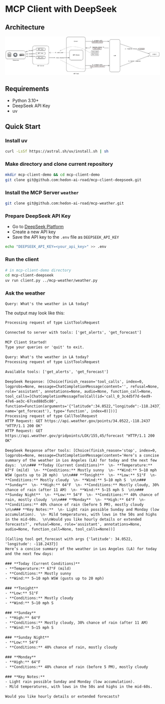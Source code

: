 # MCP Client with DeepSeek

## Architecture

![MCP Architecture](./assets/mcp-architecture.png)

## Requirements

- Python 3.10+
- DeepSeek API Key
- uv

## Quick Start

### Install uv

```bash
curl -LsSf https://astral.sh/uv/install.sh | sh
```

### Make directory and clone current repository

```bash
mkdir mcp-client-demo && cd mcp-client-demo
git clone git@github.com:hedon-ai-road/mcp-client-deepseek.git
```

### Install the MCP Server `weather`

```bash
git clone git@github.com:hedon-ai-road/mcp-weather.git
```

### Prepare DeepSeek API Key

- Go to [DeepSeek Platform](https://platform.deepseek.com/api_keys)
- Create a new API key
- Save the API key to the `.env` file as `DEEPSEEK_API_KEY`

```bash
echo "DEEPSEEK_API_KEY=<your_api_key>" >> .env
```

### Run the client

```bash
# in mcp-client-demo directory
cd mcp-client-deepseek
uv run client.py ../mcp-weather/weather.py
```

### Ask the weather

```shell
Query: What's the weather in LA today?
```

The output may look like this:

```shell
Processing request of type ListToolsRequest

Connected to server with tools: ['get_alerts', 'get_forecast']

MCP Client Started!
Type your queries or 'quit' to exit.

Query: What's the weather in LA today?
Processing request of type ListToolsRequest

Available tools: ['get_alerts', 'get_forecast']

DeepSeek Response: [Choice(finish_reason='tool_calls', index=0, logprobs=None, message=ChatCompletionMessage(content='', refusal=None, role='assistant', annotations=None, audio=None, function_call=None, tool_calls=[ChatCompletionMessageToolCall(id='call_0_3c4d5f7d-6ed9-47e6-ae3c-67ced88d5c80', function=Function(arguments='{"latitude":34.0522,"longitude":-118.2437}', name='get_forecast'), type='function', index=0)]))]
Processing request of type CallToolRequest
HTTP Request: GET https://api.weather.gov/points/34.0522,-118.2437 "HTTP/1.1 200 OK"
HTTP Request: GET https://api.weather.gov/gridpoints/LOX/155,45/forecast "HTTP/1.1 200 OK"

DeepSeek Response after tools: [Choice(finish_reason='stop', index=0, logprobs=None, message=ChatCompletionMessage(content='Here’s a concise summary of the weather in Los Angeles (LA) for today and the next few days:  \n\n### **Today (Current Conditions)**  \n- **Temperature:** 67°F (mild)  \n- **Conditions:** Mostly sunny  \n- **Wind:** 5–10 mph WSW (gusts up to 20 mph)  \n\n### **Tonight**  \n- **Low:** 51°F  \n- **Conditions:** Mostly cloudy  \n- **Wind:** 5–10 mph S  \n\n### **Sunday**  \n- **High:** 64°F  \n- **Conditions:** Mostly cloudy, 30% chance of rain (after 11 AM)  \n- **Wind:** 5–15 mph S  \n\n### **Sunday Night**  \n- **Low:** 54°F  \n- **Conditions:** 40% chance of rain, mostly cloudy  \n\n### **Monday**  \n- **High:** 64°F  \n- **Conditions:** 40% chance of rain (before 5 PM), mostly cloudy  \n\n### **Key Notes:**  \n- Light rain possible Sunday and Monday (low accumulation).  \n- Mild temperatures, with lows in the 50s and highs in the mid-60s.  \n\nWould you like hourly details or extended forecasts?', refusal=None, role='assistant', annotations=None, audio=None, function_call=None, tool_calls=None))]

[Calling tool get_forecast with args {'latitude': 34.0522, 'longitude': -118.2437}]
Here’s a concise summary of the weather in Los Angeles (LA) for today and the next few days:

### **Today (Current Conditions)**
- **Temperature:** 67°F (mild)
- **Conditions:** Mostly sunny
- **Wind:** 5–10 mph WSW (gusts up to 20 mph)

### **Tonight**
- **Low:** 51°F
- **Conditions:** Mostly cloudy
- **Wind:** 5–10 mph S

### **Sunday**
- **High:** 64°F
- **Conditions:** Mostly cloudy, 30% chance of rain (after 11 AM)
- **Wind:** 5–15 mph S

### **Sunday Night**
- **Low:** 54°F
- **Conditions:** 40% chance of rain, mostly cloudy

### **Monday**
- **High:** 64°F
- **Conditions:** 40% chance of rain (before 5 PM), mostly cloudy

### **Key Notes:**
- Light rain possible Sunday and Monday (low accumulation).
- Mild temperatures, with lows in the 50s and highs in the mid-60s.

Would you like hourly details or extended forecasts?
```
